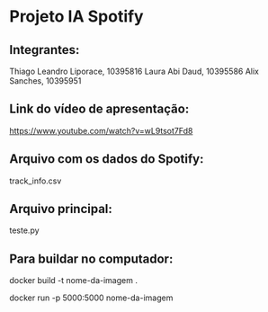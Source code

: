 # Projeto IA Spotify

## Integrantes:

Thiago Leandro Liporace, 10395816
Laura Abi Daud, 10395586
Alix Sanches, 10395951

## Link do vídeo de apresentação:

https://www.youtube.com/watch?v=wL9tsot7Fd8

## Arquivo com os dados do Spotify:

track_info.csv

## Arquivo principal:

teste.py

## Para buildar no computador:

docker build -t nome-da-imagem .

docker run -p 5000:5000 nome-da-imagem
